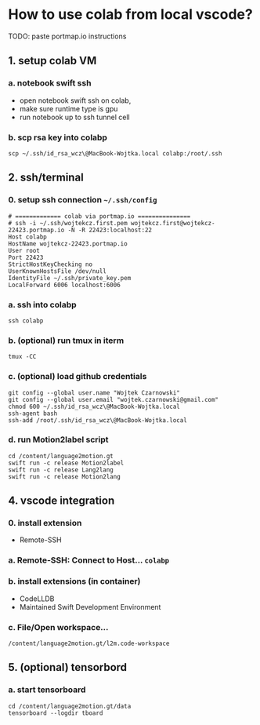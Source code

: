 # How to use colab from local vscode?
TODO: paste portmap.io instructions

## 1. setup colab VM

### a. notebook swift ssh
* open notebook swift ssh on colab, 
* make sure runtime type is gpu
* run notebook up to ssh tunnel cell

### b. scp rsa key into colabp
```
scp ~/.ssh/id_rsa_wcz\@MacBook-Wojtka.local colabp:/root/.ssh
```

## 2. ssh/terminal

### 0. setup ssh connection ```~/.ssh/config```
```
# ============= colab via portmap.io ===============
# ssh -i ~/.ssh/wojtekcz.first.pem wojtekcz.first@wojtekcz-22423.portmap.io -N -R 22423:localhost:22
Host colabp
HostName wojtekcz-22423.portmap.io
User root
Port 22423
StrictHostKeyChecking no
UserKnownHostsFile /dev/null
IdentityFile ~/.ssh/private_key.pem
LocalForward 6006 localhost:6006
```

### a. ssh into colabp
```
ssh colabp
```

### b. (optional) run tmux in iterm
```
tmux -CC
```

### c. (optional) load github credentials
```
git config --global user.name "Wojtek Czarnowski"
git config --global user.email "wojtek.czarnowski@gmail.com"
chmod 600 ~/.ssh/id_rsa_wcz\@MacBook-Wojtka.local
ssh-agent bash
ssh-add /root/.ssh/id_rsa_wcz\@MacBook-Wojtka.local
```
<!-- ## 3. setup project sources and data
### b. clone language2motion repo
```
# cd /content
git clone https://github.com/wojtekcz/language2motion.git language2motion.gt
``` -->

<!-- ### c. download data for Motion2label and Language2label scripts
```
cd /content/language2motion.gt/data/
wget https://github.com/wojtekcz/language2motion/releases/download/v0.2.0/motion_dataset_v3.norm.10Hz.tgz
wget https://github.com/wojtekcz/language2motion/releases/download/v0.1.0/labels_ds_v2.csv
wget https://github.com/wojtekcz/language2motion/releases/download/v0.1.0/vocab.txt
wget https://github.com/wojtekcz/language2motion/releases/download/v0.1.0/labels_ds_v2.balanced.515.csv
tar xzvf motion_dataset_v3.norm.10Hz.tgz
``` -->

### d. run Motion2label script
```
cd /content/language2motion.gt
swift run -c release Motion2label
swift run -c release Lang2lang
swift run -c release Motion2lang
```

## 4. vscode integration

### 0. install extension
- Remote-SSH

### a. Remote-SSH: Connect to Host... ```colabp```

### b. install extensions (in container)
- CodeLLDB
- Maintained Swift Development Environment

<!-- ### c. open folder ```/``` -->

### c. File/Open workspace...
```
/content/language2motion.gt/l2m.code-workspace
```

## 5. (optional) tensorbord

### a. start tensorboard
```
cd /content/language2motion.gt/data
tensorboard --logdir tboard
```
